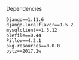 Dependencies

    Django==1.11.6
    django-localflavor==1.5.2
    mysqlclient==1.3.12
    olefile==0.44
    Pillow==4.2.1
    pkg-resources==0.0.0
    pytz==2017.2w
